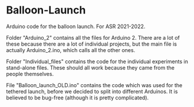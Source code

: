 # Balloon-Launch
Arduino code for the balloon launch. For ASR 2021-2022.

Folder "Arduino_2" contains all the files for Arduino 2. There are a lot of these because there are a lot of individual projects, but the main file is actually Arduino_2.ino, which calls all the other ones.

Folder "Individual_files" contains the code for the individual experiments in stand-alone files. These should all work because they came from the people themselves.

File "Balloon_launch_OLD.ino" contains the code which was used for the tethered launch, before we decided to split into different Arduinos. It is believed to be bug-free (although it is pretty complicated).
